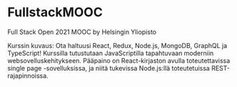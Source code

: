 # FullstackMOOC
Full Stack Open 2021 MOOC by Helsingin Yliopisto

Kurssin kuvaus:
Ota haltuusi React, Redux, Node.js, MongoDB, GraphQL ja TypeScript! Kurssilla tutustutaan JavaScriptilla tapahtuvaan moderniin websovelluskehitykseen. Pääpaino on React-kirjaston avulla toteutettavissa single page -sovelluksissa, ja niitä tukevissa Node.js:llä toteutetuissa REST-rajapinnoissa.